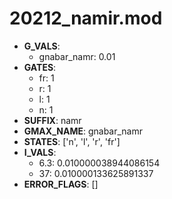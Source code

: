 # 20212_namir.mod

- **G_VALS**:
  - gnabar_namr: 0.01
- **GATES**:
  - fr: 1
  - r: 1
  - l: 1
  - n: 1
- **SUFFIX**: namr
- **GMAX_NAME**: gnabar_namr
- **STATES**: ['n', 'l', 'r', 'fr']
- **I_VALS**:
  - 6.3: 0.010000038944086154
  - 37: 0.010000133625891337
- **ERROR_FLAGS**: []
